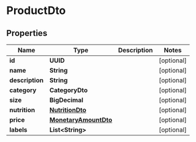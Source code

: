 

# ProductDto


## Properties

| Name | Type | Description | Notes |
|------------ | ------------- | ------------- | -------------|
|**id** | **UUID** |  |  [optional] |
|**name** | **String** |  |  [optional] |
|**description** | **String** |  |  [optional] |
|**category** | **CategoryDto** |  |  [optional] |
|**size** | **BigDecimal** |  |  [optional] |
|**nutrition** | [**NutritionDto**](NutritionDto.md) |  |  [optional] |
|**price** | [**MonetaryAmountDto**](MonetaryAmountDto.md) |  |  [optional] |
|**labels** | **List&lt;String&gt;** |  |  [optional] |




